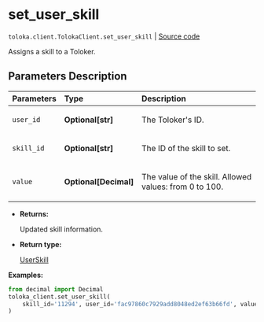 # set_user_skill
`toloka.client.TolokaClient.set_user_skill` | [Source code](https://github.com/Toloka/toloka-kit/blob/v1.2.1/src/client/__init__.py#L3541)

Assigns a skill to a Toloker.

## Parameters Description

| Parameters | Type | Description |
| :----------| :----| :-----------|
`user_id`|**Optional\[str\]**|<p>The Toloker's ID.</p>
`skill_id`|**Optional\[str\]**|<p>The ID of the skill to set.</p>
`value`|**Optional\[Decimal\]**|<p>The value of the skill. Allowed values: from 0 to 100.</p>

* **Returns:**

  Updated skill information.

* **Return type:**

  [UserSkill](toloka.client.user_skill.UserSkill.md)

**Examples:**


```python
from decimal import Decimal
toloka_client.set_user_skill(
    skill_id='11294', user_id='fac97860c7929add8048ed2ef63b66fd', value=Decimal(100)
)
```
